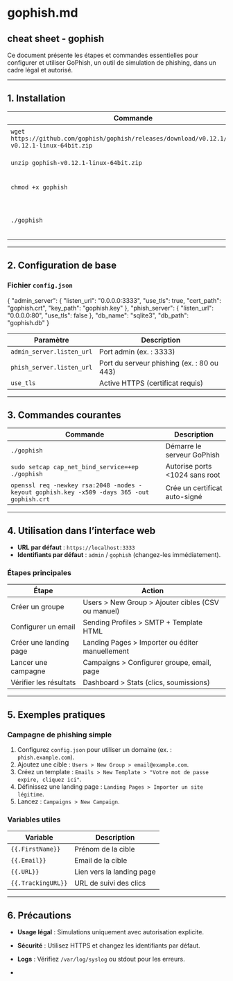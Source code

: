 # gophish.md

## cheat sheet - gophish

Ce document présente les étapes et commandes essentielles pour configurer et utiliser GoPhish, un outil de simulation de phishing, dans un cadre légal et autorisé.

---

## 1. Installation

| **Commande**                         | **Description**                                      |
|--------------------------------------|-----------------------------------------------------|
| `wget https://github.com/gophish/gophish/releases/download/v0.12.1/gophish-v0.12.1-linux-64bit.zip` | Télécharge la dernière version |
| `unzip gophish-v0.12.1-linux-64bit.zip` | Décompresse l’archive                           |
| `chmod +x gophish`                   | Rend le binaire exécutable                          |
| `./gophish`                          | Lance GoPhish (port 3333 par défaut)                |

---

## 2. Configuration de base

### Fichier `config.json`

{
  "admin_server": {
    "listen_url": "0.0.0.0:3333",
    "use_tls": true,
    "cert_path": "gophish.crt",
    "key_path": "gophish.key"
  },
  "phish_server": {
    "listen_url": "0.0.0.0:80",
    "use_tls": false
  },
  "db_name": "sqlite3",
  "db_path": "gophish.db"
}


| **Paramètre**                | **Description**                                      |
|------------------------------|-----------------------------------------------------|
| `admin_server.listen_url`    | Port admin (ex. : 3333)                             |
| `phish_server.listen_url`    | Port du serveur phishing (ex. : 80 ou 443)          |
| `use_tls`                    | Active HTTPS (certificat requis)                    |

---

## 3. Commandes courantes

| **Commande**                         | **Description**                                      |
|--------------------------------------|-----------------------------------------------------|
| `./gophish`                          | Démarre le serveur GoPhish                          |
| `sudo setcap cap_net_bind_service=+ep ./gophish` | Autorise ports <1024 sans root                  |
| `openssl req -newkey rsa:2048 -nodes -keyout gophish.key -x509 -days 365 -out gophish.crt` | Crée un certificat auto-signé |

---

## 4. Utilisation dans l’interface web

- **URL par défaut** : `https://localhost:3333`
- **Identifiants par défaut** : `admin` / `gophish` (changez-les immédiatement).

### Étapes principales
| **Étape**                    | **Action**                                          |
|------------------------------|-----------------------------------------------------|
| Créer un groupe               | Users > New Group > Ajouter cibles (CSV ou manuel)  |
| Configurer un email          | Sending Profiles > SMTP + Template HTML             |
| Créer une landing page       | Landing Pages > Importer ou éditer manuellement     |
| Lancer une campagne          | Campaigns > Configurer groupe, email, page          |
| Vérifier les résultats       | Dashboard > Stats (clics, soumissions)              |

---

## 5. Exemples pratiques

### Campagne de phishing simple
1. Configurez `config.json` pour utiliser un domaine (ex. : `phish.example.com`).
2. Ajoutez une cible : `Users > New Group > email@example.com`.
3. Créez un template : `Emails > New Template > "Votre mot de passe expire, cliquez ici"`.
4. Définissez une landing page : `Landing Pages > Importer un site légitime`.
5. Lancez : `Campaigns > New Campaign`.

### Variables utiles
| **Variable**                 | **Description**                                      |
|------------------------------|-----------------------------------------------------|
| `{{.FirstName}}`             | Prénom de la cible                                  |
| `{{.Email}}`                 | Email de la cible                                   |
| `{{.URL}}`                   | Lien vers la landing page                           |
| `{{.TrackingURL}}`           | URL de suivi des clics                              |

---

## 6. Précautions

- **Usage légal** : Simulations uniquement avec autorisation explicite.
- **Sécurité** : Utilisez HTTPS et changez les identifiants par défaut.
- **Logs** : Vérifiez `/var/log/syslog` ou stdout pour les erreurs.

- 

